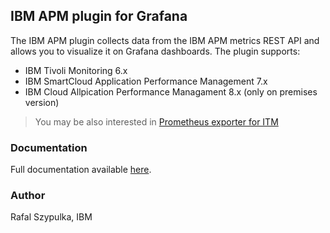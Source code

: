 ## IBM APM plugin for Grafana
The IBM APM plugin collects data from the IBM APM metrics REST API and allows you to visualize it on Grafana dashboards. The plugin supports:

- IBM Tivoli Monitoring 6.x
- IBM SmartCloud Application Performance Management 7.x 
- IBM Cloud Allpication Performance Managament 8.x (only on premises version)

> You may be also interested in [Prometheus exporter for ITM](https://github.com/rafal-szypulka/itm_exporter)

### Documentation
Full documentation available [here](https://github.com/rafal-szypulka/grafana-ibm-apm). 

### Author
Rafal Szypulka, IBM